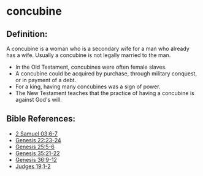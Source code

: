 # concubine #

## Definition: ##

A concubine is a woman who is a secondary wife for a man who already has a wife. Usually a concubine is not legally married to the man.

* In the Old Testament, concubines were often female slaves.
* A concubine could be acquired by purchase, through military conquest, or in payment of a debt.
* For a king, having many concubines was a sign of power. 
* The New Testament teaches that the practice of having a concubine is against God's will.

## Bible References: ##

* [2 Samuel 03:6-7](https://door43.org/en/bible/notes/2sa/03/06)
* [Genesis 22:23-24](https://door43.org/en/bible/notes/gen/22/23)
* [Genesis 25:5-6](https://door43.org/en/bible/notes/gen/25/05)
* [Genesis 35:21-22](https://door43.org/en/bible/notes/gen/35/21)
* [Genesis 36:9-12](https://door43.org/en/bible/notes/gen/36/09)
* [Judges 19:1-2](https://door43.org/en/bible/notes/jdg/19/01)

